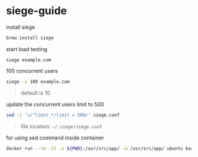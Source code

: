 # siege-guide

install siege
```bash
brew install siege
```

start load testing
```
siege example.com
```

100 concurrent users
```bash
siege -c 100 example.com
```
> default is 10

update the concurrent users limit to 500
```bash
sed -i 's/^limit.*/limit = 500/' siege.conf
```
> file location: `~/.siege/siege.conf`

for using sed command inside container
```bash
docker run --rm -it -v ${PWD}:/usr/src/app/ -w /usr/src/app/ ubuntu bash
```
